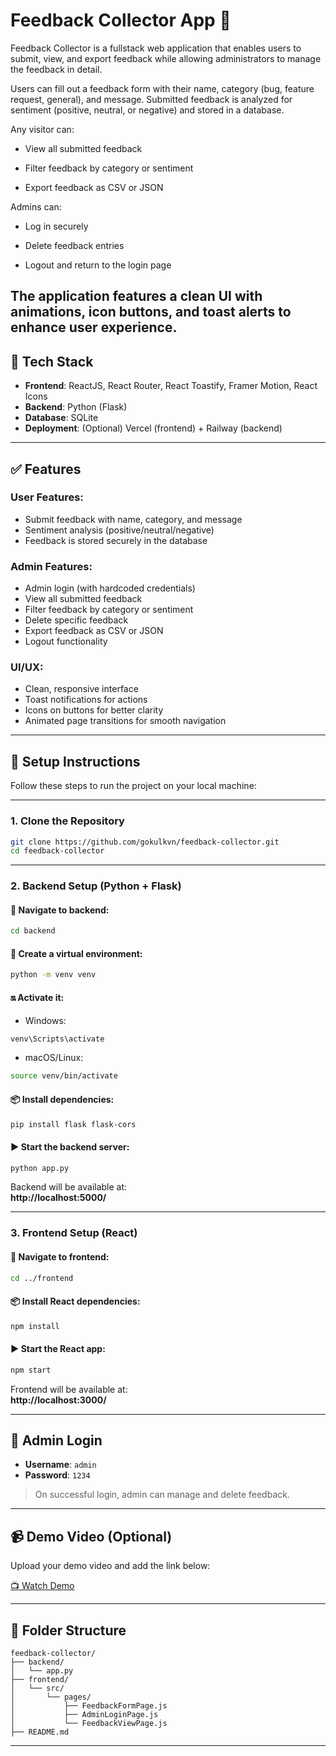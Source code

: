 # Feedback Collector App 🎯

Feedback Collector is a fullstack web application that enables users to submit, view, and export feedback while allowing administrators to manage the feedback in detail.

Users can fill out a feedback form with their name, category (bug, feature request, general), and message. Submitted feedback is analyzed for sentiment (positive, neutral, or negative) and stored in a database.

Any visitor can:

- View all submitted feedback

- Filter feedback by category or sentiment

- Export feedback as CSV or JSON

Admins can:

- Log in securely

- Delete feedback entries

- Logout and return to the login page

The application features a clean UI with animations, icon buttons, and toast alerts to enhance user experience.
---

## 🚀 Tech Stack

- **Frontend**: ReactJS, React Router, React Toastify, Framer Motion, React Icons
- **Backend**: Python (Flask)
- **Database**: SQLite
- **Deployment**: (Optional) Vercel (frontend) + Railway (backend)

---

## ✅ Features

### User Features:
- Submit feedback with name, category, and message
- Sentiment analysis (positive/neutral/negative)
- Feedback is stored securely in the database

### Admin Features:
- Admin login (with hardcoded credentials)
- View all submitted feedback
- Filter feedback by category or sentiment
- Delete specific feedback
- Export feedback as CSV or JSON
- Logout functionality

### UI/UX:
- Clean, responsive interface
- Toast notifications for actions
- Icons on buttons for better clarity
- Animated page transitions for smooth navigation

---

## 🔧 Setup Instructions

Follow these steps to run the project on your local machine:

---

### 1. Clone the Repository

```bash
git clone https://github.com/gokulkvn/feedback-collector.git
cd feedback-collector
```

---

### 2. Backend Setup (Python + Flask)

#### 📁 Navigate to backend:

```bash
cd backend
```

#### 🐍 Create a virtual environment:

```bash
python -m venv venv
```

#### 🔛 Activate it:

- Windows:
```bash
venv\Scripts\activate
```

- macOS/Linux:
```bash
source venv/bin/activate
```

#### 📦 Install dependencies:

```bash
pip install flask flask-cors
```

#### ▶️ Start the backend server:

```bash
python app.py
```

Backend will be available at:  
**http://localhost:5000/**

---

### 3. Frontend Setup (React)

#### 📁 Navigate to frontend:

```bash
cd ../frontend
```

#### 📦 Install React dependencies:

```bash
npm install
```

#### ▶️ Start the React app:

```bash
npm start
```

Frontend will be available at:  
**http://localhost:3000/**

---

## 🔐 Admin Login

- **Username**: `admin`  
- **Password**: `1234`  

> On successful login, admin can manage and delete feedback.

---

## 📹 Demo Video (Optional)

Upload your demo video and add the link below:

[📺 Watch Demo](https://your-demo-link.com)

---

## 📁 Folder Structure

```
feedback-collector/
├── backend/
│   └── app.py
├── frontend/
│   └── src/
│       └── pages/
│           ├── FeedbackFormPage.js
│           ├── AdminLoginPage.js
│           └── FeedbackViewPage.js
├── README.md
```

---

